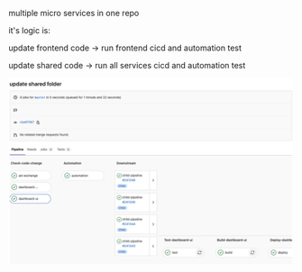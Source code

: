 multiple micro services in one repo



it's logic is:

update frontend code -> run frontend cicd and automation test

update shared code -> run all services cicd and automation test

![image-20220905212318196](assets/image-20220905212318196.png)